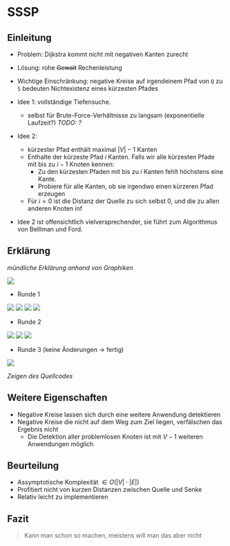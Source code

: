 
SSSP
====

Einleitung
----------

* Problem: Dijkstra kommt nicht mit negativen Kanten zurecht

<!-- Beispielgraph -->

* Lösung: rohe ~~Gewalt~~ Rechenleistung

* Wichtige Einschränkung: negative Kreise auf irgendeinem Pfad von `Q` zu `S` bedeuten
  Nichtexistenz eines kürzesten Pfades
* Idee 1: vollständige Tiefensuche.
	* selbst für Brute-Force-Verhältnisse zu langsam (exponentielle Laufzeit?) *TODO: ?*
* Idee 2:
	* kürzester Pfad enthält maximal $|V| - 1$ Kanten
	* Enthalte der kürzeste Pfad $i$ Kanten. Falls wir alle kürzesten Pfade mit bis zu $i - 1$ Knoten kennen:
		* Zu den kürzesten Pfaden mit bis zu $i$ Kanten fehlt höchstens eine Kante.
		* Probiere für alle Kanten, ob sie irgendwo einen kürzeren Pfad erzeugen
	* Für $i = 0$ ist die Distanz der Quelle zu sich selbst 0, und die zu allen anderen Knoten $\inf$

* Idee 2 ist offensichtlich vielversprechender, sie führt zum Algorithmus von Belllman und Ford.

Erklärung
---------

*mündliche Erklärung anhand von Graphiken*

![](bellman_ford_graphs/graph_0.svg)

* Runde 1

![](bellman_ford_graphs/graph_1.svg)
![](bellman_ford_graphs/graph_2.svg)
![](bellman_ford_graphs/graph_3.svg)
![](bellman_ford_graphs/graph_4.svg)

* Runde 2

![](bellman_ford_graphs/graph_5.svg)
![](bellman_ford_graphs/graph_6.svg)
![](bellman_ford_graphs/graph_7.svg)

* Runde 3 (keine Änderungen → fertig)

![](bellman_ford_graphs/graph_8.svg)



*Zeigen des Quellcodes*

Weitere Eigenschaften
---------------------

* Negative Kreise lassen sich durch eine weitere Anwendung detektieren
* Negative Kreise die nicht auf dem Weg zum Ziel liegen, verfälschen das Ergebnis nicht
	* Die Detektion aller problemlosen Knoten ist mit $V - 1$ weiteren Anwendungen möglich

Beurteilung
-----------

* Assymptotische Komplexität $\in O(|V| \cdot |E|)$
* Profitiert nicht von kurzen Distanzen zwischen Quelle und Senke
* Relativ leicht zu implementieren

Fazit
-----

> Kann man schon so machen, meistens will man das aber nicht

